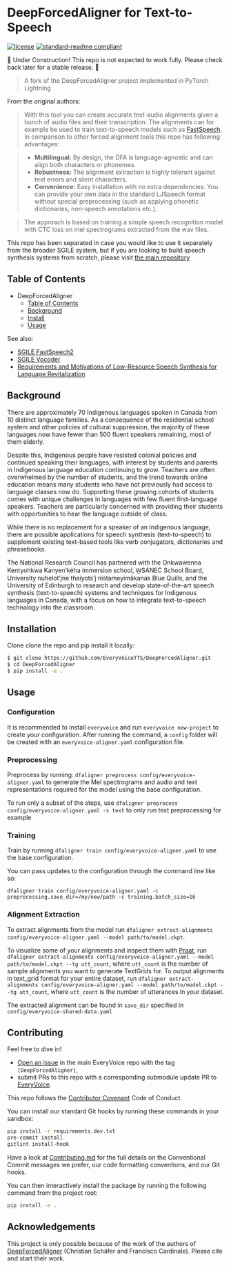 # DeepForcedAligner for Text-to-Speech

<!-- [![codecov](https://codecov.io/gh/roedoejet/g2p/branch/master/graph/badge.svg)](https://codecov.io/gh/roedoejet/g2p) -->
<!-- [![Build Status](https://github.com/roedoejet/g2p/actions/workflows/tests.yml/badge.svg)](https://github.com/roedoejet/g2p/actions) -->
<!-- [![PyPI package](https://img.shields.io/pypi/v/hifigan.svg)](https://pypi.org/project/g2p/) -->
[![license](https://img.shields.io/badge/Licence-MIT-green)](LICENSE)
[![standard-readme compliant](https://img.shields.io/badge/readme%20style-standard-brightgreen.svg?style=flat-square)](https://github.com/EveryVoiceTTS/DeepForcedAligner)

🚧 Under Construction! This repo is not expected to work fully. Please check back later for a stable release. 🚧

> A fork of the DeepForcedAligner project implemented in PyTorch Lightning

From the original authors:

> With this tool you can create accurate text-audio alignments given a bunch of audio files and their transcription. The alignments can for example be used to train text-to-speech models such as
[FastSpeech](https://arxiv.org/abs/1905.09263?utm_source=feedburner&utm_medium=feed&utm_campaign=Feed%253A+arxiv%252FQSXk+%2528ExcitingAds%2521+cs+updates+on+arXiv.org%2529). In comparison to other forced alignment tools this repo has following advantages:

>  - **Multilingual:** By design, the DFA is language-agnostic and can align both characters or phonemes.
>  - **Robustness:** The alignment extraction is highly tolerant against text errors and silent characters.
>  - **Convenience:** Easy installation with no extra dependencies. You can provide your own data in the standard LJSpeech format without special preprocessing (such as applying phonetic dictionaries, non-speech annotations etc.).

> The approach is based on training a simple speech recognition model with CTC loss on mel spectrograms extracted from the wav files.


This repo has been separated in case you would like to use it separately from the broader SGILE system, but if you are looking to build speech synthesis systems from scratch, please visit [the main repository](https://github.com/EveryVoiceTTS/EveryVoice)

## Table of Contents
- DeepForcedAligner
  - [Table of Contents](#table-of-contents)
  - [Background](#background)
  - [Install](#install)
  - [Usage](#usage)
  <!-- - [How to Cite](#citation)
  - [License](#license) -->

See also:
  - [SGILE FastSpeech2](https://github.com/EveryVoiceTTS/FastSpeech2_lightning)
  - [SGILE Vocoder](https://github.com/EveryVoiceTTS/HiFiGAN_iSTFT_lightning)
  - [Requirements and Motivations of Low-Resource Speech Synthesis for Language Revitalization](https://aclanthology.org/2022.acl-long.507/)

## Background

There are approximately 70 Indigenous languages spoken in Canada from 10 distinct language families.  As a consequence of the residential school system and other policies of cultural suppression, the majority of these languages now have fewer than 500 fluent speakers remaining, most of them elderly.

Despite this, Indigenous people have resisted colonial policies and continued speaking their languages, with interest by students and parents in Indigenous language education continuing to grow. Teachers are often overwhelmed by the number of students, and the trend towards online education means many students who have not previously had access to language classes now do. Supporting these growing cohorts of students comes with unique challenges in languages with few fluent first-language speakers. Teachers are particularly concerned with providing their students with opportunities to hear the language outside of class.

While there is no replacement for a speaker of an Indigenous language, there are possible applications for speech synthesis (text-to-speech) to supplement existing text-based tools like verb conjugators, dictionaries and phrasebooks.

The National Research Council has partnered with the Onkwawenna Kentyohkwa Kanyen’kéha immersion school, W̱SÁNEĆ School Board, University nuhelot’įne thaiyots’į nistameyimâkanak Blue Quills, and the University of Edinburgh to research and develop state-of-the-art speech synthesis (text-to-speech) systems and techniques for Indigenous languages in Canada, with a focus on how to integrate text-to-speech technology into the classroom.

## Installation

Clone clone the repo and pip install it locally:

```sh
$ git clone https://github.com/EveryVoiceTTS/DeepForcedAligner.git
$ cd DeepForcedAligner
$ pip install -e .
```

## Usage

### Configuration

It is recommended to install `everyvoice` and run `everyvoice new-project` to create your configuration. After running the command, a `config` folder will be created with an `everyvoice-aligner.yaml` configuration file.

### Preprocessing

Preprocess by running: `dfaligner preprocess config/everyvoice-aligner.yaml` to generate the Mel spectrograms and audio and text representations required for the model using the base configuration.

To run only a subset of the steps, use `dfaligner preprocess config/everyvoice-aligner.yaml -s text` to only run text preprocessing for example

### Training

Train by running `dfaligner train config/everyvoice-aligner.yaml` to use the base configuration.

You can pass updates to the configuration through the command line like so:

`dfaligner train config/everyvoice-aligner.yaml -c preprocessing.save_dir=/my/new/path -c training.batch_size=16`

### Alignment Extraction

To extract alignments from the model run `dfaligner extract-alignments config/everyvoice-aligner.yaml --model path/to/model.ckpt`.

To visualize some of your alignments and inspect them with [Praat](https://www.fon.hum.uva.nl/praat/), run `dfaligner extract-alignments config/everyvoice-aligner.yaml --model path/to/model.ckpt --tg utt_count`, where `utt_count` is the number of sample alignments you want to generate TextGrids for.
To output alignments in text\_grid format for your entire dataset, run `dfaligner extract-alignments config/everyvoice-aligner.yaml --model path/to/model.ckpt --tg utt_count`, where `utt_count` is the number of utterances in your dataset.

The extracted alignment can be found in `save_dir` specified in `config/everyvoice-shared-data.yaml`

## Contributing

Feel free to dive in!
 - [Open an issue](https://github.com/EveryVoiceTTS/EveryVoice/issues/new) in the main EveryVoice repo with the tag `[DeepForcedAligner]`,
 - submit PRs to this repo with a corresponding submodule update PR to [EveryVoice](https://github.com/EveryVoiceTTS/EveryVoice).

This repo follows the [Contributor Covenant](http://contributor-covenant.org/version/1/3/0/) Code of Conduct.

You can install our standard Git hooks by running these commands in your sandbox:

```sh
pip install -r requirements.dev.txt
pre-commit install
gitlint install-hook
```

Have a look at [Contributing.md](https://github.com/EveryVoiceTTS/EveryVoice/blob/main/Contributing.md)
for the full details on the Conventional Commit messages we prefer, our code
formatting conventions, and our Git hooks.

You can then interactively install the package by running the following command from the project root:

```sh
pip install -e .
```


## Acknowledgements

This project is only possible because of the work of the authors of [DeepForcedAligner](https://github.com/as-ideas/DeepForcedAligner) (Christian Schäfer and Francisco Cardinale). Please cite and start their work.
